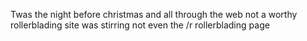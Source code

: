 Twas the night before christmas
and all through the web
not a worthy rollerblading site was stirring
not even the /r rollerblading page
